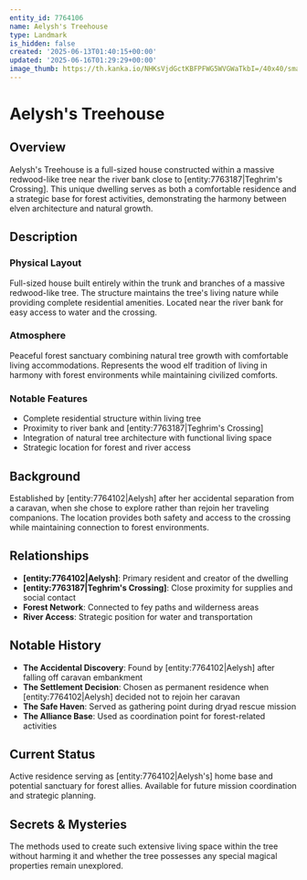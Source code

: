 ```yaml
---
entity_id: 7764106
name: Aelysh's Treehouse
type: Landmark
is_hidden: false
created: '2025-06-13T01:40:15+00:00'
updated: '2025-06-16T01:29:29+00:00'
image_thumb: https://th.kanka.io/NHKsVjdGctKBFPFWG5WVGWaTkbI=/40x40/smart/src/campaigns/322885/9f0da587-c99f-411b-9158-dddd2ea04ec8.png
---
```


# Aelysh's Treehouse

## Overview

Aelysh's Treehouse is a full-sized house constructed within a massive redwood-like tree near the river bank close to [entity:7763187|Teghrim's Crossing]. This unique dwelling serves as both a comfortable residence and a strategic base for forest activities, demonstrating the harmony between elven architecture and natural growth.

## Description

### Physical Layout

Full-sized house built entirely within the trunk and branches of a massive redwood-like tree. The structure maintains the tree's living nature while providing complete residential amenities. Located near the river bank for easy access to water and the crossing.

### Atmosphere

Peaceful forest sanctuary combining natural tree growth with comfortable living accommodations. Represents the wood elf tradition of living in harmony with forest environments while maintaining civilized comforts.

### Notable Features

- Complete residential structure within living tree
- Proximity to river bank and [entity:7763187|Teghrim's Crossing]
- Integration of natural tree architecture with functional living space
- Strategic location for forest and river access

## Background

Established by [entity:7764102|Aelysh] after her accidental separation from a caravan, when she chose to explore rather than rejoin her traveling companions. The location provides both safety and access to the crossing while maintaining connection to forest environments.

## Relationships

- **[entity:7764102|Aelysh]**: Primary resident and creator of the dwelling
- **[entity:7763187|Teghrim's Crossing]**: Close proximity for supplies and social contact
- **Forest Network**: Connected to fey paths and wilderness areas
- **River Access**: Strategic position for water and transportation

## Notable History

- **The Accidental Discovery**: Found by [entity:7764102|Aelysh] after falling off caravan embankment
- **The Settlement Decision**: Chosen as permanent residence when [entity:7764102|Aelysh] decided not to rejoin her caravan
- **The Safe Haven**: Served as gathering point during dryad rescue mission
- **The Alliance Base**: Used as coordination point for forest-related activities

## Current Status

Active residence serving as [entity:7764102|Aelysh's] home base and potential sanctuary for forest allies. Available for future mission coordination and strategic planning.

## Secrets & Mysteries

The methods used to create such extensive living space within the tree without harming it and whether the tree possesses any special magical properties remain unexplored.